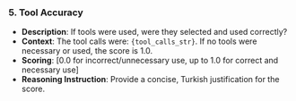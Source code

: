 ### 5. Tool Accuracy
- **Description**: If tools were used, were they selected and used correctly?
- **Context**: The tool calls were: `{tool_calls_str}`. If no tools were necessary or used, the score is 1.0.
- **Scoring**: [0.0 for incorrect/unnecessary use, up to 1.0 for correct and necessary use]
- **Reasoning Instruction**: Provide a concise, Turkish justification for the score. 